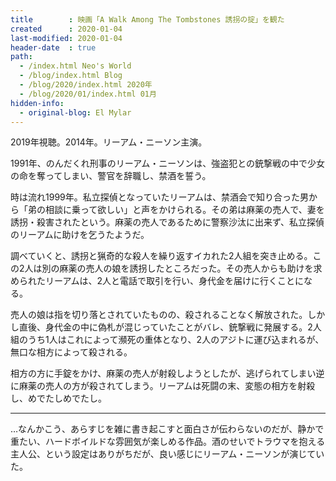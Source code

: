 ```yaml
---
title        : 映画「A Walk Among The Tombstones 誘拐の掟」を観た
created      : 2020-01-04
last-modified: 2020-01-04
header-date  : true
path:
  - /index.html Neo's World
  - /blog/index.html Blog
  - /blog/2020/index.html 2020年
  - /blog/2020/01/index.html 01月
hidden-info:
  - original-blog: El Mylar
---
```


2019年視聴。2014年。リーアム・ニーソン主演。

1991年、のんだくれ刑事のリーアム・ニーソンは、強盗犯との銃撃戦の中で少女の命を奪ってしまい、警官を辞職し、禁酒を誓う。

時は流れ1999年。私立探偵となっていたリーアムは、禁酒会で知り合った男から「弟の相談に乗って欲しい」と声をかけられる。その弟は麻薬の売人で、妻を誘拐・殺害されたという。麻薬の売人であるために警察沙汰に出来ず、私立探偵のリーアムに助けを乞うたようだ。

調べていくと、誘拐と猟奇的な殺人を繰り返すイカれた2人組を突き止める。この2人は別の麻薬の売人の娘を誘拐したところだった。その売人からも助けを求められたリーアムは、2人と電話で取引を行い、身代金を届けに行くことになる。

売人の娘は指を切り落とされていたものの、殺されることなく解放された。しかし直後、身代金の中に偽札が混じっていたことがバレ、銃撃戦に発展する。2人組のうち1人はこれによって瀕死の重体となり、2人のアジトに運び込まれるが、無口な相方によって殺される。

相方の方に手錠をかけ、麻薬の売人が射殺しようとしたが、逃げられてしまい逆に麻薬の売人の方が殺されてしまう。リーアムは死闘の末、変態の相方を射殺し、めでたしめでたし。

---

…なんかこう、あらすじを雑に書き起こすと面白さが伝わらないのだが、静かで重たい、ハードボイルドな雰囲気が楽しめる作品。酒のせいでトラウマを抱える主人公、という設定はありがちだが、良い感じにリーアム・ニーソンが演じていた。

